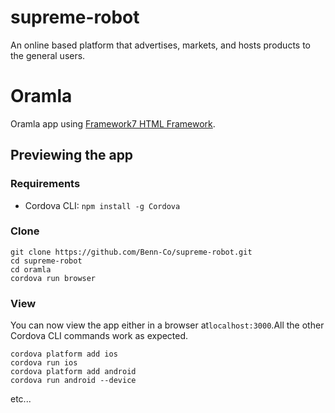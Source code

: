 # supreme-robot
An online based platform that advertises, markets, and hosts products to the general users. 

# Oramla

Oramla app using [Framework7 HTML Framework](http://framework7.io/).

## Previewing the app

### Requirements

- Cordova CLI: `npm install -g Cordova`

### Clone

```
git clone https://github.com/Benn-Co/supreme-robot.git
cd supreme-robot
cd oramla
cordova run browser

```

### View

You can now view the app either in a browser at`localhost:3000`.All the other Cordova CLI commands work as expected.

```
cordova platform add ios
cordova run ios
cordova platform add android
cordova run android --device
```

etc...